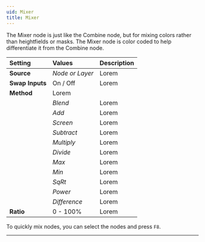 ```yaml
---
uid: Mixer
title: Mixer
---
```


The Mixer node is just like the Combine node, but for mixing colors rather than heightfields or masks. The Mixer node is color coded to help differentiate it from the Combine node.

| Setting         | Values          | Description |
| :-------------- | :-------------- | :---------- |
| **Source**      | *Node or Layer* | Lorem       |
| **Swap Inputs** | On / Off        | Lorem       |
| **Method**      | Lorem           |
|                 | *Blend*         | Lorem       |
|                 | *Add*           | Lorem       |
|                 | *Screen*        | Lorem       |
|                 | *Subtract*      | Lorem       |
|                 | *Multiply*      | Lorem       |
|                 | *Divide*        | Lorem       |
|                 | *Max*           | Lorem       |
|                 | *Min*           | Lorem       |
|                 | *SqRt*          | Lorem       |
|                 | *Power*         | Lorem       |
|                 | *Difference*    | Lorem       |
| **Ratio**       | 0 - 100%     | Lorem       |



To quickly mix nodes, you can select the nodes and press `F8`.

***

<!--examples-->